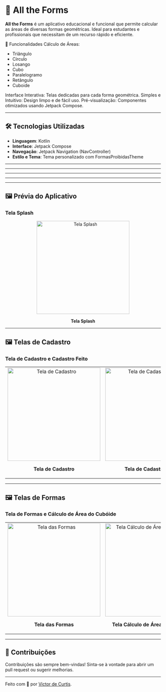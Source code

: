 # 📐 All the Forms

**All the Forms** é um aplicativo educacional e funcional que permite calcular as áreas de diversas formas geométricas. Ideal para estudantes e profissionais que necessitam de um recurso rápido e eficiente.

🚀 Funcionalidades
Cálculo de Áreas:
- Triângulo
- Círculo
- Losango
- Cubo
- Paralelogramo
- Retângulo
- Cuboide

Interface Interativa: Telas dedicadas para cada forma geométrica.
Simples e Intuitivo: Design limpo e de fácil uso.
Pré-visualização: Componentes otimizados usando Jetpack Compose.


---

## 🛠️ Tecnologias Utilizadas

- **Linguagem**: Kotlin
- **Interface**: Jetpack Compose
- **Navegação**: Jetpack Navigation (NavController)
- **Estilo e Tema**: Tema personalizado com FormasProibidasTheme
---
---

---

---

---

## 🖼️ Prévia do Aplicativo

### Tela Splash

<div align="center">
  <img src="https://github.com/user-attachments/assets/712668e6-3d48-4936-aaf1-cf20ae7af166" alt="Tela Splash" width="300">
  <p><strong>Tela Splash</strong></p>
</div>

---

## 🖼️ Telas de Cadastro

### Tela de Cadastro e Cadastro Feito

<table>
  <tr>
    <td align="center">
      <img src="https://github.com/user-attachments/assets/8491a964-d598-4a37-93d3-d3c0a561581c" alt="Tela de Cadastro" width="300">
      <p><strong>Tela de Cadastro</strong></p>
    </td>
    <td align="center">
      <img src="https://github.com/user-attachments/assets/8161f5b8-1f82-4a22-9015-cf4168e99eb9" alt="Tela de Cadastro Feito" width="300">
      <p><strong>Tela de Cadastro Feito</strong></p>
    </td>
  </tr>
</table>

---

## 🖼️ Telas de Formas

### Tela de Formas e Cálculo de Área do Cubóide

<table>
  <tr>
    <td align="center">
      <img src="https://github.com/user-attachments/assets/1eadba79-b39a-4128-9c38-85df489c1b25" alt="Tela das Formas" width="300">
      <p><strong>Tela das Formas</strong></p>
    </td>
    <td align="center">
      <img src="https://github.com/user-attachments/assets/eaf30e09-bb07-451a-8b1b-4639013e98a0" alt="Tela Cálculo de Área do Cubóide" width="300">
      <p><strong>Tela Cálculo de Área do Cubóide</strong></p>
    </td>
  </tr>
</table>

---


## 🤝 Contribuições

Contribuições são sempre bem-vindas! Sinta-se à vontade para abrir um pull request ou sugerir melhorias.

---

Feito com 💙 por [Victor de Curtis](#).

